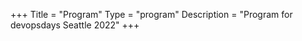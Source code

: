 +++
Title = "Program"
Type = "program"
Description = "Program for devopsdays Seattle 2022"
+++

<div class = "row">
  <div class = "col">
    <!-- <hr />
    If Open Space is new to you, you may be interested in <a href="/pages/open-space-format">more details about Open Space</a>.
    <hr /> -->
  </div>
</div>
